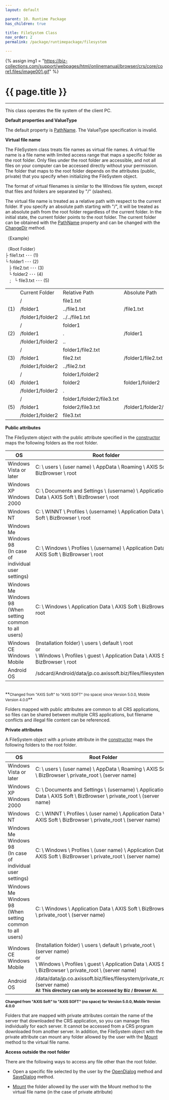 ```yaml
---
layout: default

parent: 10. Runtime Package
has_children: true

title: FileSystem Class
nav_order: 2
permalink: /package/runtimepackage/filesystem

---
```

{% assign img1 = "https://biz-collections.com/support/webpages/html/onlinemanual/browser/crs/core/core1.files/image001.gif" %}

# {{ page.title }}

---

This class operates the file system of the client PC.

**Default properties and ValueType**

The default property is [PathName](/package/runtimepackage/filesystem/properties/pathname). The ValueType specification is invalid.

**Virtual file name**

The FileSystem class treats file names as virtual file names. A virtual file name is a file name with limited access range that maps a specific folder as the root folder. Only files under the root folder are accessible, and not all files on your computer can be accessed directly without your permission.
The folder that maps to the root folder depends on the attributes (public, private) that you specify when initializing the FileSystem object.

The format of virtual filenames is similar to the Windows file system, except that files and folders are separated by "/" (slashes).

The virtual file name is treated as a relative path with respect to the current folder. If you specify an absolute path starting with "/", it will be treated as an absolute path from the root folder regardless of the current folder. In the initial state, the current folder points to the root folder.
The current folder can be obtained with the [PathName](/package/runtimepackage/filesystem/properties/pathname) property and can be changed with the [ChangeDir](/package/runtimepackage/filesystem/methods/changedir) method.

（Example）

（Root Folder）<br>
  ├ file1.txt          ･･･ (1)<br>
  └ folder1            ･･･ (2)<br>&ensp;
     ├ file2.txt       ･･･ (3)<br>&ensp;
     └ folder2         ･･･ (4)<br>&ensp;&ensp;;&ensp;
        └ file3.txt    ･･･ (5)<br>

        
<table>
    <tr>
        <td></td>
        <td>Current Folder</td>
        <td>Relative Path</td>
        <td>Absolute Path</td>
    </tr>
    <tr>
        <td rowspan="3">(1)</td>
        <td>/</td>
        <td>file1.txt</td>
        <td rowspan="3">/file1.txt</td>
    </tr>
    <tr>
        <td>/folder1</td>
        <td>../file1.txt</td>
    </tr>
    <tr>
        <td>/folder1/folder2</td>
        <td>../../file1.txt</td>
    </tr>
    <tr>
        <td rowspan="3">(2)</td>
        <td>/</td>
        <td>folder1</td>
        <td rowspan="3">/folder1</td>
    </tr>
    <tr>
        <td>/folder1</td>
        <td>.</td>
    </tr>
    <tr>
        <td>/folder1/folder2</td>
        <td>..</td>
    </tr>
    <tr>
        <td rowspan="3">(3)</td>
        <td>/</td>
        <td>folder1/file2.txt</td>
        <td rowspan="3">/folder1/file2.txt</td>
    </tr>
    <tr>
        <td>/folder1</td>
        <td>file2.txt</td>
    </tr>
    <tr>
        <td>/folder1/folder2</td>
        <td>../file2.txt</td>
    </tr>
    <tr>
        <td rowspan="3">(4)</td>
        <td>/</td>
        <td>folder1/folder2</td>
        <td rowspan="3">folder1/folder2</td>
    </tr>
    <tr>
        <td>/folder1</td>
        <td>folder2</td>
    </tr>
    <tr>
        <td>/folder1/folder2</td>
        <td>.</td>
    </tr>
    <tr>
        <td rowspan="3">(5)</td>
        <td>/</td>
        <td>folder1/folder2/file3.txt</td>
        <td rowspan="3">/folder1/folder2/file3.txt</td>
    </tr>
    <tr>
        <td>/folder1</td>
        <td>folder2/file3.txt</td>
    </tr>
    <tr>
        <td>/folder1/folder2</td>
        <td>file3.txt</td>
    </tr>
</table>

**Public attributes**

The FileSystem object with the public attribute specified in the [constructor](/package/runtimepackage/filesystem/methods/constructor) maps the following folders as the root folder.

| OS    |  Root folder  |
|-------|--------------------------|
| Windows Vista or later | C: \ users \ (user name) \ AppData \ Roaming \ AXIS Soft \ BizBrowser \ root |
| Windows XP<br>Windows 2000 | C: \ Documents and Settings \ (username) \ Application Data \ AXIS Soft \ BizBrowser \ root |
| Windows NT| C: \ WINNT \ Profiles \ (username) \ Application Data \ AXIS Soft \ BizBrowser \ root |
|Windows Me<br>Windows 98<br>(In case of individual user settings) | C: \ Windows \ Profiles \ (username) \ Application Data \ AXIS Soft \ BizBrowser \ root |
|Windows Me<br>Windows 98<br>(When setting common to all users) | C: \ Windows \ Application Data \ AXIS Soft \ BizBrowser \ root |
|Windows CE<br>Windows Mobile | (Installation folder) \ users \ default \ root<br>or<br>\ Windows \ Profiles \ guest \ Application Data \ AXIS Soft \ BizBrowser \ root |
| Android OS| /sdcard/Android/data/jp.co.axissoft.biz/files/filesystem/root |

<br>
**<small>Changed from "AXIS Soft" to "AXIS SOFT" (no space) since Version 5.0.0, Mobile Version 4.0.0</small>**


Folders mapped with public attributes are common to all CRS applications, so files can be shared between multiple CRS applications, but filename conflicts and illegal file content can be referenced. 

**Private attributes**

A FileSystem object with a private attribute in the [constructor](/package/runtimepackage/filesystem/methods/constructor) maps the following folders to the root folder.

| OS     | Root Folder    |
|--------|----------------|
|Windows Vista or later | C: \ users \ (user name) \ AppData \ Roaming \ AXIS Soft \ BizBrowser \ private_root \ (server name) |
|Windows XP<br>Windows 2000 | C: \ Documents and Settings \ (username) \ Application Data \ AXIS Soft \ BizBrowser \ private_root \ (server name) |
| Windows NT | C: \ WINNT \ Profiles \ (user name) \ Application Data \ AXIS Soft \ BizBrowser \ private_root \ (server name) |
|Windows Me<br>Windows 98<br>(In case of individual user settings) | C: \ Windows \ Profiles \ (user name) \ Application Data \ AXIS Soft \ BizBrowser \ private_root \ (server name) |
|Windows Me<br>Windows 98<br>(When setting common to all users) | C: \ Windows \ Application Data \ AXIS Soft \ BizBrowser \ private_root \ (server name) |
| Windows CE<br>Windows Mobile |  (Installation folder) \ users \ default \ private_root \ (server name)<br>or<br>\ Windows \ Profiles \ guest \ Application Data \ AXIS Soft \ BizBrowser \ private_root \ (server name) |
| Android OS | /data/data/jp.co.axissoft.biz/files/filesystem/private_root/ (server name)<br>**<small>AI: This directory can only be accessed by Biz / Browser AI.</small>** |

**<small>Changed from "AXIS Soft" to "AXIS SOFT" (no space) for Version 5.0.0, Mobile Version 4.0.0</small>**

Folders that are mapped with private attributes contain the name of the server that downloaded the CRS application, so you can manage files individually for each server. It cannot be accessed from a CRS program downloaded from another server.
In addition, the FileSystem object with the private attribute can mount any folder allowed by the user with the [Mount](/package/runtimepackage/filesystem/methods/mount) method to the virtual file name.

**Access outside the root folder**

There are the following ways to access any file other than the root folder.

- Open a specific file selected by the user by the [OpenDialog](/package/runtimepackage/filesystem/methods/opendialog) method and [SaveDialog](/package/runtimepackage/filesystem/methods/savedialog) method.

- [Mount](/package/runtimepackage/filesystem/methods/mount) the folder allowed by the user with the Mount method to the virtual file name (in the case of private attribute)